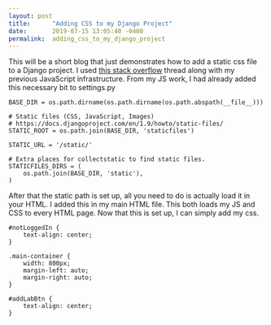 ```yaml
---
layout: post
title:      "Adding CSS to my Django Project"
date:       2019-07-15 13:05:40 -0400
permalink:  adding_css_to_my_django_project
---
```



This will be a short blog that just demonstrates how to add a static css file to a Django project. I used [this stack overflow](https://stackoverflow.com/questions/15491727/include-css-and-javascript-in-my-django-template/15491810) thread along with my previous JavaScript infrastructure. From my JS work, I had already added this necessary bit to settings.py
```
BASE_DIR = os.path.dirname(os.path.dirname(os.path.abspath(__file__)))

# Static files (CSS, JavaScript, Images)
# https://docs.djangoproject.com/en/1.9/howto/static-files/
STATIC_ROOT = os.path.join(BASE_DIR, 'staticfiles')

STATIC_URL = '/static/'

# Extra places for collectstatic to find static files.
STATICFILES_DIRS = (
    os.path.join(BASE_DIR, 'static'),
)
```
After that the static path is set up, all you need to do is actually load it in your HTML.
I added this in my main HTML file. This both loads my JS and CSS to every HTML page. Now that this is set up, I can simply add my css.
```
#notLoggedIn {
    text-align: center;
}

.main-container {
    width: 800px;
    margin-left: auto;
    margin-right: auto;
}

#addLabBtn {
    text-align: center;
}
```
